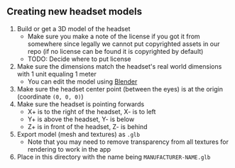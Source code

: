 ## Creating new headset models

1. Build or get a 3D model of the headset
   - Make sure you make a note of the license if you got it from somewhere since legally we cannot put copyrighted assets in our repo (if no license can be found it is copyrighted by default)
   - TODO: Decide where to put license
1. Make sure the dimensions match the headset's real world dimensions with 1 unit equaling 1 meter
   - You can edit the model using [Blender](https://www.blender.org/download/)
1. Make sure the headset center point (between the eyes) is at the origin (coordinate `(0, 0, 0)`)
1. Make sure the headset is pointing forwards
   - X+ is to the right of the headset, X- is to left
   - Y+ is above the headset, Y- is below
   - Z+ is in front of the headset, Z- is behind
1. Export model (mesh and textures) as `.glb`
   - Note that you may need to remove transparency from all textures for rendering to work in the app
1. Place in this directory with the name being `MANUFACTURER-NAME.glb`
